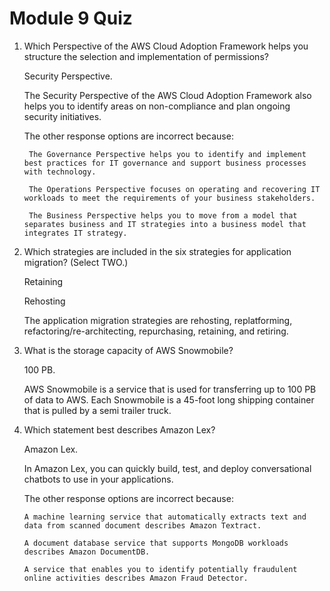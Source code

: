 # Module 9 Quiz

1.  Which Perspective of the AWS Cloud Adoption Framework helps you structure the selection and implementation of permissions?

    Security Perspective.

    The Security Perspective of the AWS Cloud Adoption Framework also helps you to identify areas on non-compliance and plan ongoing security initiatives.

    The other response options are incorrect because:

         The Governance Perspective helps you to identify and implement best practices for IT governance and support business processes with technology.

         The Operations Perspective focuses on operating and recovering IT workloads to meet the requirements of your business stakeholders.

         The Business Perspective helps you to move from a model that separates business and IT strategies into a business model that integrates IT strategy.

2.  Which strategies are included in the six strategies for application migration? (Select TWO.)

    Retaining

    Rehosting

    The application migration strategies are rehosting, replatforming, refactoring/re-architecting, repurchasing, retaining, and retiring.

3.  What is the storage capacity of AWS Snowmobile?

    100 PB.

    AWS Snowmobile is a service that is used for transferring up to 100 PB of data to AWS. Each Snowmobile is a 45-foot long shipping container that is pulled by a semi trailer truck.

4.  Which statement best describes Amazon Lex?

    Amazon Lex.

    In Amazon Lex, you can quickly build, test, and deploy conversational chatbots to use in your applications.

    The other response options are incorrect because:

        A machine learning service that automatically extracts text and data from scanned document describes Amazon Textract.

        A document database service that supports MongoDB workloads describes Amazon DocumentDB.

        A service that enables you to identify potentially fraudulent online activities describes Amazon Fraud Detector.
